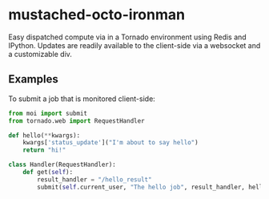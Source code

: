 mustached-octo-ironman
======================

Easy dispatched compute via in a Tornado environment using Redis and IPython. Updates are readily available to the client-side via a websocket and a customizable div.

Examples
--------

To submit a job that is monitored client-side:

```python
from moi import submit
from tornado.web import RequestHandler

def hello(**kwargs):
    kwargs['status_update']("I'm about to say hello")
    return "hi!"

class Handler(RequestHandler):
    def get(self):
        result_handler = "/hello_result"
        submit(self.current_user, "The hello job", result_handler, hello)
```
